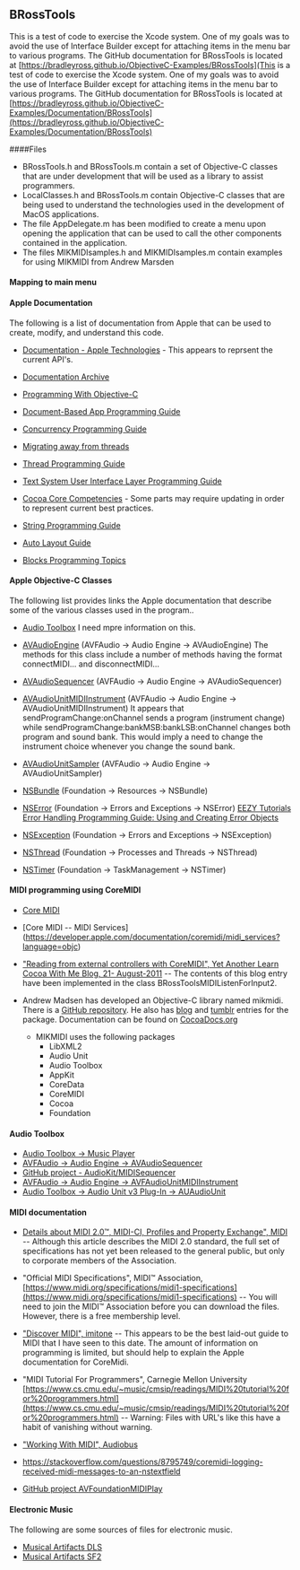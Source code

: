 ## BRossTools

This is a test of code to exercise the Xcode system.  One of my goals was to avoid the use of Interface Builder except for attaching items in the menu bar to various programs.  The GitHub documentation for BRossTools is located at  [https://bradleyross.github.io/ObjectiveC-Examples/BRossTools](This is a test of code to exercise the Xcode system.  One of my goals was to avoid the use of Interface Builder except for attaching items in the menu bar to various programs.  The GitHub documentation for BRossTools is located at  
[https://bradleyross.github.io/ObjectiveC-Examples/Documentation/BRossTools](https://bradleyross.github.io/ObjectiveC-Examples/Documentation/BRossTools)




####Files

* BRossTools.h and BRossTools.m contain a set of Objective-C classes that are under development that will be used as a library to assist programmers.
* LocalClasses.h and BRossTools.m contain Objective-C classes that are being used to understand the technologies used in the development of MacOS applications.
* The file AppDelegate.m has been modified to create a menu upon opening the application that can be used to call the other components contained in the application. 
* The files MIKMIDIsamples.h and MIKMIDIsamples.m contain examples for using MIKMIDI from Andrew Marsden

####  Mapping to main menu


#### Apple Documentation

The following is a list of documentation from Apple that can be used to create, modify, and understand this code.

* [Documentation - Apple Technologies](https://developer.apple.com/documentation/technologies) - This appears to reprsent the current API's.

* [Documentation Archive](https://developer.apple.com/library/archive/navigation/)
 

* [Programming With Objective-C](https://developer.apple.com/library/archive/documentation/Cocoa/Conceptual/ProgrammingWithObjectiveC/Introduction/Introduction.html#//apple_ref/doc/uid/TP40011210-CH1-SW1)

* [Document-Based App Programming Guide](https://developer.apple.com/library/archive/documentation/DataManagement/Conceptual/DocBasedAppProgrammingGuideForOSX/Introduction/Introduction.html#//apple_ref/doc/uid/TP40011179)

*  [Concurrency Programming Guide](https://developer.apple.com/library/archive/documentation/General/Conceptual/ConcurrencyProgrammingGuide/Introduction/Introduction.html#//apple_ref/doc/uid/TP40008091)

*  [Migrating away from threads](https://developer.apple.com/library/archive/documentation/General/Conceptual/ConcurrencyProgrammingGuide/ThreadMigration/ThreadMigration.html#//apple_ref/doc/uid/TP40008091-CH105-SW1)


*  [Thread Programming Guide](https://developer.apple.com/library/archive/documentation/Cocoa/Conceptual/Multithreading/Introduction/Introduction.html#//apple_ref/doc/uid/10000057)

* [Text System User Interface Layer Programming Guide](https://developer.apple.com/library/archive/documentation/Cocoa/Conceptual/TextUILayer/Tasks/TextInScrollView.html)

* [Cocoa Core Competencies](https://developer.apple.com/library/archive/documentation/General/Conceptual/DevPedia-CocoaCore/Introduction.html#//apple_ref/doc/uid/TP40008195-CH68-DontLinkElementID_2) - Some parts may require updating in order to represent current best practices.

* [String Programming Guide](https://developer.apple.com/library/archive/documentation/Cocoa/Conceptual/Strings/Articles/formatSpecifiers.html)

* [Auto Layout Guide](https://developer.apple.com/library/archive/documentation/UserExperience/Conceptual/AutolayoutPG/index.html#//apple_ref/doc/uid/TP40010853)

*  [Blocks Programming Topics](https://developer.apple.com/library/archive/documentation/Cocoa/Conceptual/Blocks/Articles/00_Introduction.html#//apple_ref/doc/uid/TP40007502-CH1-SW1)

#### Apple Objective-C Classes

The following list provides links the Apple documentation that describe some of the various classes used in the program..

* [Audio Toolbox](https://developer.apple.com/documentation/audiotoolbox/music_player?language=objc) I need mpre information on this.

* [AVAudioEngine](https://developer.apple.com/documentation/avfaudio/avaudioengine?language=objc)
(AVFAudio -> Audio Engine -> AVAudioEngine)</a>  The methods for this class include a number of
methods having the format connectMIDI... and disconnectMIDI...

* [AVAudioSequencer](https://developer.apple.com/documentation/avfaudio/avaudiosequencer?language=objc) 
(AVFAudio -> Audio Engine -> AVAudioSequencer)

* [AVAudioUnitMIDIInstrument](https://developer.apple.com/documentation/avfaudio/avaudiounitmidiinstrument?language=objc) 
(AVFAudio -> Audio Engine -> AVAudioUnitMIDIInstrument)</a>  It appears that  sendProgramChange:onChannel sends a program   (instrument change) while sendProgramChange:bankMSB:bankLSB:onChannel changes both program and sound bank.  This would imply a need to change the instrument choice whenever you change the sound bank.

* [AVAudioUnitSampler](https://developer.apple.com/documentation/avfaudio/avaudiounitsampler?language=objc) 
(AVFAudio -> Audio Engine -> AVAudioUnitSampler)

* [NSBundle](https://developer.apple.com/documentation/foundation/nsbundle) 
(Foundation -> Resources -> NSBundle)

* [NSError](//developer.apple.com/documentation/foundation/nserror?language=objc) 
(Foundation -> Errors and Exceptions -> NSError) [EEZY Tutorials](https://eezytutorials.com/ios/nserror-by-example.php#.YLPzRC1h1pQ) [Error Handling  Programming Guide: Using and Creating Error Objects](https://developer.apple.com/library/archive/documentation/Cocoa/Conceptual/ErrorHandlingCocoa/CreateCustomizeNSError/CreateCustomizeNSError.html)


* [NSException](https://developer.apple.com/documentation/foundation/nsexception?language=objc) 
(Foundation -> Errors and Exceptions -> NSException)</a></li>

* [NSThread](https://developer.apple.com/documentation/foundation/nsthread?language=objc)
(Foundation -> Processes and Threads -> NSThread)

* [NSTimer](https://developer.apple.com/documentation/foundation/nstimer?language=objc)
 (Foundation -> TaskManagement -> NSTimer)</a></li>




#### MIDI programming using CoreMIDI

* [Core MIDI](https://developer.apple.com/documentation/coremidi?language=objc)

* [Core MIDI -- MIDI Services] (https://developer.apple.com/documentation/coremidi/midi_services?language=objc)

* ["Reading from external controllers with CoreMIDI", Yet Another Learn Cocoa With Me Blog, 21- August-2011](http://comelearncocoawithme.blogspot.com/2011/08/reading-from-external-controllers-with.html) -- The contents of this blog entry have been implemented in the class BRossToolsMIDIListenForInput2.

* Andrew Madsen has developed an Objective-C library named mikmidi.  There is a [GitHub repository](https://github.com/mixedinkey-opensource/MIKMIDI).  He also has [blog](https://blog.andrewmadsen.com/2014/05/19/mikmidi-a-new.html) and [tumblr](https://armadsen.tumblr.com/post/86220316345/mikmidi-a-new-objective-c-midi-library) entries for the package.  Documentation can be found on [CocoaDocs.org](http://cocoadocs.org/docsets/MIKMIDI/1.6.1/)  


    * MIKMIDI uses the following packages
         * LibXML2
         * Audio Unit
         * Audio Toolbox
         * AppKit
         * CoreData
         * CoreMIDI
         * Cocoa
         * Foundation     

####  Audio Toolbox

* [Audio Toolbox -> Music Player](https://developer.apple.com/documentation/audiotoolbox/music_player?language=objc)
* [AVFAudio -> Audio Engine -> AVAudioSequencer](https://developer.apple.com/documentation/avfaudio/avaudiosequencer?language=objc)
* [GitHub project - AudioKit/MIDISequencer](https://github.com/AudioKit/MIDISequencer)
* [AVFAudio -> Audio Engine -> AVFAudioUnitMIDIInstrument](https://developer.apple.com/documentation/avfaudio/avaudiounitmidiinstrument?language=objc)
* [Audio Toolbox -> Audio Unit v3 Plug-In -> AUAudioUnit](https://developer.apple.com/documentation/audiotoolbox/auaudiounit?language=objc)

####  MIDI documentation

* [Details about MIDI 2.0&trade;, MIDI-CI, Profiles and Property Exchange", MIDI ](https://www.midi.org/midi-articles/details-about-midi-2-0-midi-ci-profiles-and-property-exchange) -- Although this article describes the MIDI 2.0 standard, the full set of specifications has not yet been released to the general public, but only to corporate members of the Association.

* "Official MIDI Specifications", MIDI&trade; Association, [https://www.midi.org/specifications/midi1-specifications](https://www.midi.org/specifications/midi1-specifications)  -- You will need to join the MIDI&trade; Association before you can download the files.  However, there is a free membership level. 

* ["Discover MIDI", imitone](https://imitone.com/discover-midi/) -- This appears to be the best laid-out guide to MIDI that I have seen to this date.  The amount of information on programming is limited, but should help to explain the Apple documentation for CoreMidi.

* "MIDI Tutorial For Programmers", Carnegie Mellon University [https://www.cs.cmu.edu/~music/cmsip/readings/MIDI%20tutorial%20for%20programmers.html](https://www.cs.cmu.edu/~music/cmsip/readings/MIDI%20tutorial%20for%20programmers.html) -- Warning: Files with URL's like this have a habit of vanishing without warning.

*  ["Working With MIDI", Audiobus](https://developer.audiob.us/doc/_working-_with-_m_i_d_i.html)

* https://stackoverflow.com/questions/8795749/coremidi-logging-received-midi-messages-to-an-nstextfield

*  [GitHub project AVFoundationMIDIPlay](https://github.com/genedelisa/AVFoundationMIDIPlay)

#### Electronic Music
The following are some sources of files for electronic music.

* [Musical Artifacts DLS](https://musical-artifacts.com/artifacts?formats=dls)
* [Musical Artifacts SF2](https://musical-artifacts.com/artifacts?formats=sf2)

